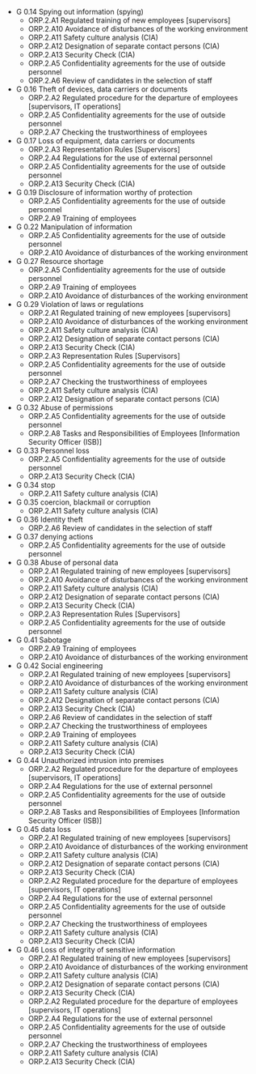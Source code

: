 * G 0.14 Spying out information (spying)
  * ORP.2.A1 Regulated training of new employees [supervisors]
  * ORP.2.A10 Avoidance of disturbances of the working environment
  * ORP.2.A11 Safety culture analysis (CIA)
  * ORP.2.A12 Designation of separate contact persons (CIA)
  * ORP.2.A13 Security Check (CIA)
  * ORP.2.A5 Confidentiality agreements for the use of outside personnel
  * ORP.2.A6 Review of candidates in the selection of staff
* G 0.16 Theft of devices, data carriers or documents
  * ORP.2.A2 Regulated procedure for the departure of employees [supervisors, IT operations]
  * ORP.2.A5 Confidentiality agreements for the use of outside personnel
  * ORP.2.A7 Checking the trustworthiness of employees
* G 0.17 Loss of equipment, data carriers or documents
  * ORP.2.A3 Representation Rules [Supervisors]
  * ORP.2.A4 Regulations for the use of external personnel
  * ORP.2.A5 Confidentiality agreements for the use of outside personnel
  * ORP.2.A13 Security Check (CIA)
* G 0.19 Disclosure of information worthy of protection
  * ORP.2.A5 Confidentiality agreements for the use of outside personnel
  * ORP.2.A9 Training of employees
* G 0.22 Manipulation of information
  * ORP.2.A5 Confidentiality agreements for the use of outside personnel
  * ORP.2.A10 Avoidance of disturbances of the working environment
* G 0.27 Resource shortage
  * ORP.2.A5 Confidentiality agreements for the use of outside personnel
  * ORP.2.A9 Training of employees
  * ORP.2.A10 Avoidance of disturbances of the working environment
* G 0.29 Violation of laws or regulations
  * ORP.2.A1 Regulated training of new employees [supervisors]
  * ORP.2.A10 Avoidance of disturbances of the working environment
  * ORP.2.A11 Safety culture analysis (CIA)
  * ORP.2.A12 Designation of separate contact persons (CIA)
  * ORP.2.A13 Security Check (CIA)
  * ORP.2.A3 Representation Rules [Supervisors]
  * ORP.2.A5 Confidentiality agreements for the use of outside personnel
  * ORP.2.A7 Checking the trustworthiness of employees
  * ORP.2.A11 Safety culture analysis (CIA)
  * ORP.2.A12 Designation of separate contact persons (CIA)
* G 0.32 Abuse of permissions
  * ORP.2.A5 Confidentiality agreements for the use of outside personnel
  * ORP.2.A8 Tasks and Responsibilities of Employees [Information Security Officer (ISB)]
* G 0.33 Personnel loss
  * ORP.2.A5 Confidentiality agreements for the use of outside personnel
  * ORP.2.A13 Security Check (CIA)
* G 0.34 stop
  * ORP.2.A11 Safety culture analysis (CIA)
* G 0.35 coercion, blackmail or corruption
  * ORP.2.A11 Safety culture analysis (CIA)
* G 0.36 Identity theft
  * ORP.2.A6 Review of candidates in the selection of staff
* G 0.37 denying actions
  * ORP.2.A5 Confidentiality agreements for the use of outside personnel
* G 0.38 Abuse of personal data
  * ORP.2.A1 Regulated training of new employees [supervisors]
  * ORP.2.A10 Avoidance of disturbances of the working environment
  * ORP.2.A11 Safety culture analysis (CIA)
  * ORP.2.A12 Designation of separate contact persons (CIA)
  * ORP.2.A13 Security Check (CIA)
  * ORP.2.A3 Representation Rules [Supervisors]
  * ORP.2.A5 Confidentiality agreements for the use of outside personnel
* G 0.41 Sabotage
  * ORP.2.A9 Training of employees
  * ORP.2.A10 Avoidance of disturbances of the working environment
* G 0.42 Social engineering
  * ORP.2.A1 Regulated training of new employees [supervisors]
  * ORP.2.A10 Avoidance of disturbances of the working environment
  * ORP.2.A11 Safety culture analysis (CIA)
  * ORP.2.A12 Designation of separate contact persons (CIA)
  * ORP.2.A13 Security Check (CIA)
  * ORP.2.A6 Review of candidates in the selection of staff
  * ORP.2.A7 Checking the trustworthiness of employees
  * ORP.2.A9 Training of employees
  * ORP.2.A11 Safety culture analysis (CIA)
  * ORP.2.A13 Security Check (CIA)
* G 0.44 Unauthorized intrusion into premises
  * ORP.2.A2 Regulated procedure for the departure of employees [supervisors, IT operations]
  * ORP.2.A4 Regulations for the use of external personnel
  * ORP.2.A5 Confidentiality agreements for the use of outside personnel
  * ORP.2.A8 Tasks and Responsibilities of Employees [Information Security Officer (ISB)]
* G 0.45 data loss
  * ORP.2.A1 Regulated training of new employees [supervisors]
  * ORP.2.A10 Avoidance of disturbances of the working environment
  * ORP.2.A11 Safety culture analysis (CIA)
  * ORP.2.A12 Designation of separate contact persons (CIA)
  * ORP.2.A13 Security Check (CIA)
  * ORP.2.A2 Regulated procedure for the departure of employees [supervisors, IT operations]
  * ORP.2.A4 Regulations for the use of external personnel
  * ORP.2.A5 Confidentiality agreements for the use of outside personnel
  * ORP.2.A7 Checking the trustworthiness of employees
  * ORP.2.A11 Safety culture analysis (CIA)
  * ORP.2.A13 Security Check (CIA)
* G 0.46 Loss of integrity of sensitive information
  * ORP.2.A1 Regulated training of new employees [supervisors]
  * ORP.2.A10 Avoidance of disturbances of the working environment
  * ORP.2.A11 Safety culture analysis (CIA)
  * ORP.2.A12 Designation of separate contact persons (CIA)
  * ORP.2.A13 Security Check (CIA)
  * ORP.2.A2 Regulated procedure for the departure of employees [supervisors, IT operations]
  * ORP.2.A4 Regulations for the use of external personnel
  * ORP.2.A5 Confidentiality agreements for the use of outside personnel
  * ORP.2.A7 Checking the trustworthiness of employees
  * ORP.2.A11 Safety culture analysis (CIA)
  * ORP.2.A13 Security Check (CIA)
